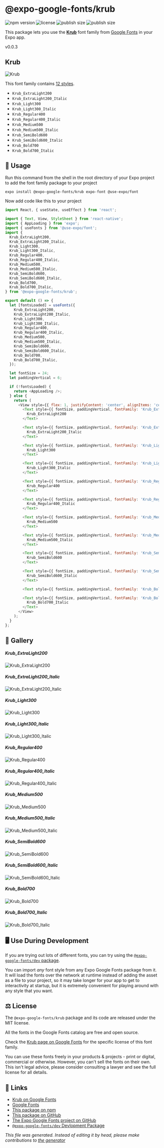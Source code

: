 # @expo-google-fonts/krub

![npm version](https://flat.badgen.net/npm/v/@expo-google-fonts/krub)
![license](https://flat.badgen.net/github/license/expo/google-fonts)
![publish size](https://flat.badgen.net/packagephobia/install/@expo-google-fonts/krub)
![publish size](https://flat.badgen.net/packagephobia/publish/@expo-google-fonts/krub)

This package lets you use the [**Krub**](https://fonts.google.com/specimen/Krub) font family from [Google Fonts](https://fonts.google.com/) in your Expo app.

v0.0.3

## Krub

![Krub](./font-family.png)

This font family contains [12 styles](#gallery).

- `Krub_ExtraLight200`
- `Krub_ExtraLight200_Italic`
- `Krub_Light300`
- `Krub_Light300_Italic`
- `Krub_Regular400`
- `Krub_Regular400_Italic`
- `Krub_Medium500`
- `Krub_Medium500_Italic`
- `Krub_SemiBold600`
- `Krub_SemiBold600_Italic`
- `Krub_Bold700`
- `Krub_Bold700_Italic`

## 🔡 Usage

Run this command from the shell in the root directory of your Expo project to add the font family package to your project
```sh
expo install @expo-google-fonts/krub expo-font @use-expo/font
```

Now add code like this to your project
```js
import React, { useState, useEffect } from 'react';

import { Text, View, StyleSheet } from 'react-native';
import { AppLoading } from 'expo';
import { useFonts } from '@use-expo/font';
import {
  Krub_ExtraLight200,
  Krub_ExtraLight200_Italic,
  Krub_Light300,
  Krub_Light300_Italic,
  Krub_Regular400,
  Krub_Regular400_Italic,
  Krub_Medium500,
  Krub_Medium500_Italic,
  Krub_SemiBold600,
  Krub_SemiBold600_Italic,
  Krub_Bold700,
  Krub_Bold700_Italic,
} from '@expo-google-fonts/krub';

export default () => {
  let [fontsLoaded] = useFonts({
    Krub_ExtraLight200,
    Krub_ExtraLight200_Italic,
    Krub_Light300,
    Krub_Light300_Italic,
    Krub_Regular400,
    Krub_Regular400_Italic,
    Krub_Medium500,
    Krub_Medium500_Italic,
    Krub_SemiBold600,
    Krub_SemiBold600_Italic,
    Krub_Bold700,
    Krub_Bold700_Italic,
  });

  let fontSize = 24;
  let paddingVertical = 6;

  if (!fontsLoaded) {
    return <AppLoading />;
  } else {
    return (
      <View style={{ flex: 1, justifyContent: 'center', alignItems: 'center' }}>
        <Text style={{ fontSize, paddingVertical, fontFamily: 'Krub_ExtraLight200' }}>
          Krub_ExtraLight200
        </Text>

        <Text style={{ fontSize, paddingVertical, fontFamily: 'Krub_ExtraLight200_Italic' }}>
          Krub_ExtraLight200_Italic
        </Text>

        <Text style={{ fontSize, paddingVertical, fontFamily: 'Krub_Light300' }}>
          Krub_Light300
        </Text>

        <Text style={{ fontSize, paddingVertical, fontFamily: 'Krub_Light300_Italic' }}>
          Krub_Light300_Italic
        </Text>

        <Text style={{ fontSize, paddingVertical, fontFamily: 'Krub_Regular400' }}>
          Krub_Regular400
        </Text>

        <Text style={{ fontSize, paddingVertical, fontFamily: 'Krub_Regular400_Italic' }}>
          Krub_Regular400_Italic
        </Text>

        <Text style={{ fontSize, paddingVertical, fontFamily: 'Krub_Medium500' }}>
          Krub_Medium500
        </Text>

        <Text style={{ fontSize, paddingVertical, fontFamily: 'Krub_Medium500_Italic' }}>
          Krub_Medium500_Italic
        </Text>

        <Text style={{ fontSize, paddingVertical, fontFamily: 'Krub_SemiBold600' }}>
          Krub_SemiBold600
        </Text>

        <Text style={{ fontSize, paddingVertical, fontFamily: 'Krub_SemiBold600_Italic' }}>
          Krub_SemiBold600_Italic
        </Text>

        <Text style={{ fontSize, paddingVertical, fontFamily: 'Krub_Bold700' }}>Krub_Bold700</Text>

        <Text style={{ fontSize, paddingVertical, fontFamily: 'Krub_Bold700_Italic' }}>
          Krub_Bold700_Italic
        </Text>
      </View>
    );
  }
};

```

## 📖 Gallery

##### Krub_ExtraLight200
![Krub_ExtraLight200](./e99da9729e8beb706a3f7dd95ff2b13b7e33f89ceabaf9f2330e61896b93fa39.ttf.png)

##### Krub_ExtraLight200_Italic
![Krub_ExtraLight200_Italic](./63f21c0600aea197624e3d1c2e40daafe5eabdfd3f3b604ef5a0240158275df3.ttf.png)

##### Krub_Light300
![Krub_Light300](./c051f20fb436fad0503f887fa3835d2787be9ae5fbe5be539dc1532d24f8df2f.ttf.png)

##### Krub_Light300_Italic
![Krub_Light300_Italic](./e7745d1a884ad74618766af351077c4625adf1e3ba22d4d86f3aa7cf49306b98.ttf.png)

##### Krub_Regular400
![Krub_Regular400](./d0e841ab6bf1b00cdeb73777db2ee1a1cfa53adda512b49fbd12511e8fd15169.ttf.png)

##### Krub_Regular400_Italic
![Krub_Regular400_Italic](./9e23fec650c8fabcf0ecb628c198acb3c2a8cc928f9ab5814f5eafa81c9ceeaa.ttf.png)

##### Krub_Medium500
![Krub_Medium500](./2964f338dadae9da331e3cb292ca6fa5a8fe4eb8267fc4846b40115fbb645f2b.ttf.png)

##### Krub_Medium500_Italic
![Krub_Medium500_Italic](./defa6560ee637da7a34fda9c66033c4a5465e3bc8b92a02da190b58dfdd71ad6.ttf.png)

##### Krub_SemiBold600
![Krub_SemiBold600](./6f875531446bca4ea9d68ff550096ba0371fb5c0b8fa84667d9de385848b424e.ttf.png)

##### Krub_SemiBold600_Italic
![Krub_SemiBold600_Italic](./af1dcba5de7428e1ddd0d849ddffc16f048518210fefe8a98bf21ff22234b3f1.ttf.png)

##### Krub_Bold700
![Krub_Bold700](./066231a170b822e951eb201a38fd17e6a13d82773be17af5e9b184928e32c6c7.ttf.png)

##### Krub_Bold700_Italic
![Krub_Bold700_Italic](./bb202066513c0b7b93b2e8552d17feeaf2580daa45fdf8e88f3e98205ca2342e.ttf.png)


## 🖥️ Use During Development

If you are trying out lots of different fonts, you can try using the [`@expo-google-fonts/dev` package](https://github.com/expo/google-fonts/tree/master/font-packages/dev#readme).

You can import *any* font style from any Expo Google Fonts package from it. It will load the fonts
over the network at runtime instead of adding the asset as a file to your project, so it may take longer
for your app to get to interactivity at startup, but it is extremely convenient
for playing around with any style that you want.

## ⚖️ License

The `@expo-google-fonts/krub` package and its code are released under the MIT license.

All the fonts in the Google Fonts catalog are free and open source.

Check the [Krub page on Google Fonts](https://fonts.google.com/specimen/Krub) for the specific license of this font family.

You can use these fonts freely in your products & projects - print or digital, commercial or otherwise. However, you can't sell the fonts on their own. This isn't legal advice, please consider consulting a lawyer and see the full license for all details.

## 🔗 Links

- [Krub on Google Fonts](https://fonts.google.com/specimen/Krub)
- [Google Fonts](https://fonts.google.com/)
- [This package on npm](https://www.npmjs.com/package/@expo-google-fonts/krub)
- [This package on GitHub](https://github.com/expo/google-fonts/tree/master/font-packages/krub)
- [The Expo Google Fonts project on GitHub](https://github.com/expo/google-fonts)
- [`@expo-google-fonts/dev` Devlopment Package](https://github.com/expo/google-fonts/tree/master/font-packages/dev)


*This file was generated. Instead of editing it by head, please make contributions to [the generator](https://github.com/expo/google-fonts/tree/master/packages/generator)*
